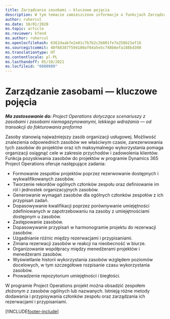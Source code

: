 ```yaml
---
title: Zarządzanie zasobami — kluczowe pojęcia
description: W tym temacie zamieszczono informacje o funkcjach Zarządzania zasobami w Microsoft Dynamics Project Operations.
author: ruhercul
ms.date: 10/01/2020
ms.topic: article
ms.reviewer: kfend
ms.author: ruhercul
ms.openlocfilehash: 6362daab7e2e01c7b7b2c2b801fe7e258b21ef16
ms.sourcegitcommit: 40f68387f594180af64a5e5c748b6efa188bd300
ms.translationtype: HT
ms.contentlocale: pl-PL
ms.lasthandoff: 05/10/2021
ms.locfileid: "6000989"
---
```

# <a name="resource-management-key-concepts"></a>Zarządzanie zasobami — kluczowe pojęcia

_**Ma zastosowanie do:** Project Operations dotyczące scenariuszy z zasobami i zasobami niemagazynowanymi, lekkiego wdrażania — od transakcji do fakturowania proforma_

Zasoby stanowią najważniejszy zasób organizacji usługowej. Możliwość znalezienia odpowiednich zasobów we właściwym czasie, zarezerwowania tych zasobów do projektów oraz ich maksymalnego wykorzystania pomaga organizacji osiągnąć cele w zakresie przychodów i zadowolenia klientów. Funkcja pozyskiwania zasobów do projektów w programie Dynamics 365 Project Operations oferuje następujące zadania:

- Formowanie zespołów projektów poprzez rezerwowanie dostępnych i wykwalifikowanych zasobów.
- Tworzenie rekordów ogólnych członków zespołu oraz definiowanie im ról i jednostek organizacyjnych zasobów.
- Generowanie wymagań zasobów dla ogólnych członków zespołów z ich przypisań zadań.
- Dopasowywanie kwalifikacji poprzez porównywanie umiejętności zdefiniowanych w zapotrzebowaniu na zasoby z umiejętnościami dostępnym u zasobów.
- Zastępowanie zasobów.
- Dopasowywanie przypisań w harmonogramie projektu do rezerwacji zasobów.
- Uzgadnianie różnic między rezerwacjami i przypisaniami.
- Zmiana rezerwacji zasobów w reakcji na nieobecność w biurze.
- Organizowanie współpracy między menedżerami projektów i menedżerami zasobów.
- Wyświetlanie historii wykorzystania zasobów względem poziomów docelowych, w tym szczegółowe rozpisanie czasu wykorzystania zasobów.
- Prowadzenie repozytorium umiejętności i biegłości.


W programie Project Operations projekt można obsadzić zespołem złożonym z zasobów ogólnych lub nazwanych. Istnieją różne metody dodawania i przypisywania członków zespołu oraz zarządzania ich rezerwacjami i przypisaniami. 


[!INCLUDE[footer-include](../includes/footer-banner.md)]